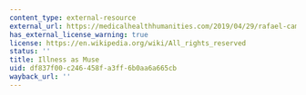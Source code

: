 ```yaml
---
content_type: external-resource
external_url: https://medicalhealthhumanities.com/2019/04/29/rafael-campos-comfort-measures-only/
has_external_license_warning: true
license: https://en.wikipedia.org/wiki/All_rights_reserved
status: ''
title: Illness as Muse
uid: df837f00-c246-458f-a3ff-6b0aa6a665cb
wayback_url: ''
---
```

